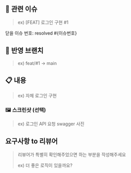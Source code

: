 ## 🚩 관련 이슈

> ex) [FEAT] 로그인 구현 #1

닫을 이슈 번호: resolved #{이슈번호}

## 📌 반영 브랜치

> ex) feat/#1 -> main

## 📋 내용

> ex) 자체 로그인 구현

### 🖼️ 스크린샷 (선택)

> ex) 로그인 API 요청 swagger 사진

## 요구사항 to 리뷰어

> 리뷰어가 특별히 확인해주었으면 하는 부분을 작성해주세요
>
> ex) 더 좋은 로직이 있을까요?
